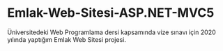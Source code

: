 # Emlak-Web-Sitesi-ASP.NET-MVC5

Üniversitedeki Web Programlama dersi kapsamında vize sınavı için 2020 yılında yaptığım Emlak Web Sitesi projesi.
